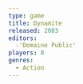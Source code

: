 ```yaml
---
type: game
title: Dynamite
released: 2003
editors: 
  -'Domaine Public'
players: 8
genres:
  - Action
---
```

